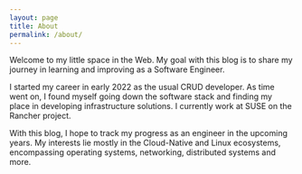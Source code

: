 ```yaml
---
layout: page
title: About
permalink: /about/
---
```


Welcome to my little space in the Web. My goal with this blog is to share my journey in learning and improving as a Software Engineer.

I started my career in early 2022 as the usual CRUD developer. As time went on, I found myself going down the software stack and finding my place in developing infrastructure solutions. I currently work at SUSE on the Rancher project.

With this blog, I hope to track my progress as an engineer in the upcoming years. My interests lie mostly in the Cloud-Native and Linux ecosystems, encompassing operating systems, networking, distributed systems and more.
